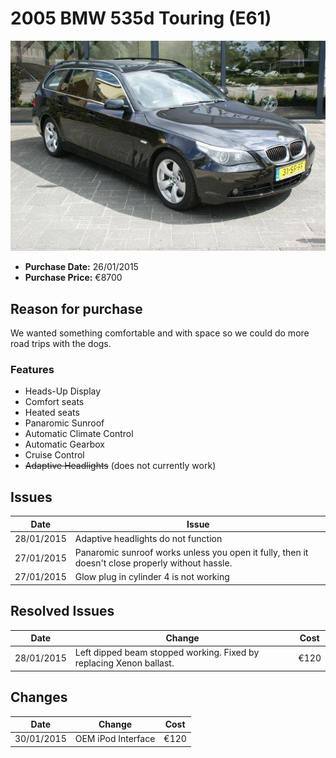 # 2005 BMW 535d Touring (E61)

![Image](https://raw.githubusercontent.com/rdougan/machines/master/images/2005%20BMW%20535d%20Touring.jpg)

- **Purchase Date:** 26/01/2015
- **Purchase Price:** €8700

## Reason for purchase

We wanted something comfortable and with space so we could do more road trips with the dogs.

### Features

* Heads-Up Display
* Comfort seats
* Heated seats
* Panaromic Sunroof
* Automatic Climate Control
* Automatic Gearbox
* Cruise Control
* ~~Adaptive Headlights~~ (does not currently work)

## Issues

| Date       | Issue
|:----------:|---------------------
| 28/01/2015 | Adaptive headlights do not function
| 27/01/2015 | Panaromic sunroof works unless you open it fully, then it doesn't close properly without hassle.
| 27/01/2015 | Glow plug in cylinder 4 is not working

## Resolved Issues

| Date       | Change                     | Cost
|:----------:|----------------------------|-------
| 28/01/2015 | Left dipped beam stopped working. Fixed by replacing Xenon ballast. | €120

## Changes

| Date       | Change                     | Cost
|:----------:|----------------------------|-------
| 30/01/2015 | OEM iPod Interface | €120
